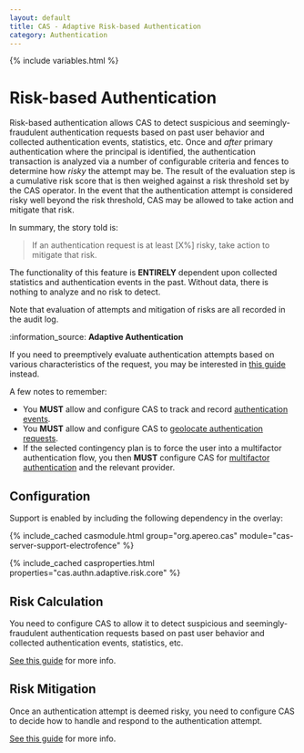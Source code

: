 ```yaml
---
layout: default
title: CAS - Adaptive Risk-based Authentication
category: Authentication
---
```

{% include variables.html %}

# Risk-based Authentication

Risk-based authentication allows CAS to detect suspicious and 
seemingly-fraudulent authentication requests based on past user behavior
and collected authentication events, statistics, etc. Once and *after* 
primary authentication where the principal is identified,
the authentication transaction is analyzed via a number of configurable 
criteria and fences to determine how *risky* the attempt may be.
The result of the evaluation step is a cumulative risk score that is then 
weighed against a risk threshold set by the CAS operator.
In the event that the authentication attempt is considered risky well 
beyond the risk threshold, CAS may be allowed to take action and
mitigate that risk.

In summary, the story told is:

>If an authentication request is at least [X%] risky, take action to mitigate that risk.

The functionality of this feature is **ENTIRELY** dependent upon collected statistics and authentication events in the past.
Without data, there is nothing to analyze and no risk to detect.

Note that evaluation of attempts and mitigation of risks are all recorded in the audit log.

<div class="alert alert-info">:information_source: <strong>Adaptive Authentication</strong><p>
If you need to preemptively evaluate authentication attempts based on various characteristics of the request,
you may be interested in <a href="../mfa/Configuring-Adaptive-Authentication.html">this guide</a> instead.</p></div>

A few notes to remember:

- You **MUST** allow and configure CAS to track and record [authentication events](Configuring-Authentication-Events.html).
- You **MUST** allow and configure CAS to [geolocate authentication requests](GeoTracking-Authentication-Requests.html).
- If the selected contingency plan is to force the user into a multifactor authentication flow, you then **MUST** configure CAS for
  [multifactor authentication](../mfa/Configuring-Multifactor-Authentication.html) and the relevant provider.

## Configuration

Support is enabled by including the following dependency in the overlay:

{% include_cached casmodule.html group="org.apereo.cas" module="cas-server-support-electrofence" %}

{% include_cached casproperties.html properties="cas.authn.adaptive.risk.core" %}

## Risk Calculation

You need to configure CAS to allow it to detect suspicious and
seemingly-fraudulent authentication requests based on past user behavior
and collected authentication events, statistics, etc. 

[See this guide](Configuring-RiskBased-Authentication-Calculation.html) for more info.

## Risk Mitigation

Once an authentication attempt is deemed risky, you need to configure CAS to decide how to
handle and respond to the authentication attempt.

[See this guide](Configuring-RiskBased-Authentication-Mitigation.html) for more info.
